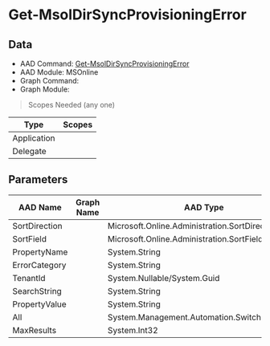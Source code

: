 # Get-MsolDirSyncProvisioningError

> 

## Data

+ AAD Command: [Get-MsolDirSyncProvisioningError](https://docs.microsoft.com/en-us/powershell/module/MSOnline/Get-MsolDirSyncProvisioningError)
+ AAD Module: MSOnline
+ Graph Command: [](https://docs.microsoft.com/en-us/powershell/module//)
+ Graph Module: 

> Scopes Needed (any one)

|Type|Scopes|
|---|---|
|Application||
|Delegate||

## Parameters

|AAD Name|Graph Name|AAD Type|Graph Type|Infos|
|---|---|---|---|---|
|SortDirection||Microsoft.Online.Administration.SortDirection|||
|SortField||Microsoft.Online.Administration.SortField|||
|PropertyName||System.String|||
|ErrorCategory||System.String|||
|TenantId||System.Nullable/System.Guid|||
|SearchString||System.String|||
|PropertyValue||System.String|||
|All||System.Management.Automation.SwitchParameter|||
|MaxResults||System.Int32|||

